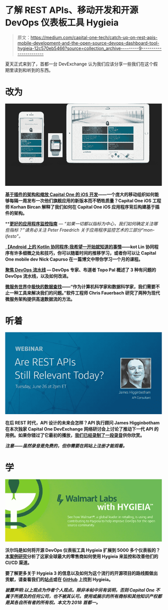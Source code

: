 # 了解 REST APIs、移动开发和开源 DevOps 仪表板工具 Hygieia

> 原文：<https://medium.com/capital-one-tech/catch-up-on-rest-apis-mobile-development-and-the-open-source-devops-dashboard-tool-hygieia-12c570eb5466?source=collection_archive---------9----------------------->

夏天正式来到了，首都一台 DevExchange 认为我们应该分享一些我们在这个假期里读到和听到的东西。

# **改为**

![](img/8a08f9691cf5615a2a395947dbb1227e.png)

[**基于插件的架构和缩放 Capital One 的 iOS 开发**](/capital-one-developers/plugin-based-architecture-and-scaling-ios-development-at-capital-one-fb67561c7df6)**——一个庞大的移动组织如何能够每隔一周发布一次他们旗舰应用的新版本而不牺牲质量？Capital One iOS 工程师 Korhan Bircan 解释了我们如何在 Capital One iOS 应用程序背后构建基于插件的架构。**

**[**更好的应用程序监控指南**](https://medium.com/capital-one-developers/guide-to-application-monitoring/home) — *“如果一切都以指标为中心，我们如何确定关注哪些指标？”*请务必关注 Peter Fraedrich 关于应用程序监控艺术的三部分“mon-ifesto”。**

****[**【Android 上的 Kotlin 协同程序:我希望一开始就知道的事情**](/capital-one-developers/kotlin-coroutines-on-android-things-i-wish-i-knew-at-the-beginning-c2f0b1f16cff)**——kot Lin 协同程序有许多细微之处和技巧，你可以随着时间的推移学习，或者你可以让 Capital One mobile dev Nick Capurso 在一篇博文中带你学习一个月的课程。******

******[**聚焦 DevOps 流水线**](/capital-one-developers/focusing-on-the-devops-pipeline-topo-pal-833d15edf0bd) — DevOps 专家、布道者 Topo Pal 概述了 3 种有问题的 DevOps 流水线，以及如何改进。******

****[**微服务世界中极快的数据查找**](/capital-one-developers/blazing-fast-data-lookup-in-a-microservices-world-dd3ae548ca45)**——“作为计算机科学家和数据科学家，我们需要不止一种工具来解决我们的问题。”软件工程师 Chris Fauerbach 研究了两种为现代微服务架构提供高速数据流的方法。******

# ********听着********

******![](img/8f79f4ddfee53323a8941d9c5df28d9e.png)******

******在后 REST 时代，API 设计的未来会怎样？API 执行顾问 James Higginbotham 在本次独家 Capital One DevExchange 网络研讨会上讨论了推动下一代 API 的用例。如果你错过了它最初的播放，[我们已经录制了一段录音](https://capital.one/2ljqspx)供你欣赏。******

*******注意——虽然录音是免费的，但你需要在网站上注册才能观看。*******

# ********学********

******![](img/bb421d171bdf7e237bce0dad922fd267.png)******

******沃尔玛是如何将开源 DevOps 仪表板工具 Hygieia 扩展到 5000 多个仪表板的？[本案例研究](/capital-one-developers/how-walmart-scaled-hygieia-the-open-source-devops-dashboard-tool-4fd65f0f589)分析了这家全球最大的零售商如何使用 Hygieia 来监控和改善他们的 CI/CD 渠道。******

******要了解更多关于 Hygieia 3 的信息以及如何为这个流行的开源项目的路线图做出贡献，请查看我们的[站点](https://developer.capitalone.com/opensource-projects/hygieia/)或在 [GitHub](https://github.com/capitalone/hygieia) 上找到 Hygieia。******

*********披露声明:以上观点为作者个人观点。除非本帖中另有说明，否则 Capital One 不属于所提及的任何公司，也不被其认可。使用或展示的所有商标和其他知识产权都是其各自所有者的所有权。本文为 2018 首都一。*********